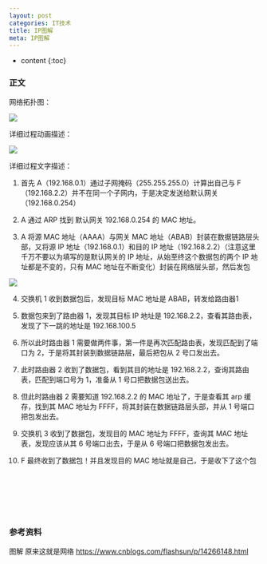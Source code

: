 ```yaml
---
layout: post
categories: IT技术
title: IP图解
meta: IP图解
---
```

* content
{:toc}

### 正文

网络拓扑图：

![]({{site.baseurl}}/images/20210205/20210205183601.png)

详细过程动画描述：

![]({{site.baseurl}}/images/20210205/20210205183602.gif)

详细过程文字描述：

1. 首先 A（192.168.0.1）通过子网掩码（255.255.255.0）计算出自己与 F（192.168.2.2）并不在同一个子网内，于是决定发送给默认网关（192.168.0.254）

2. A 通过 ARP 找到 默认网关 192.168.0.254 的 MAC 地址。

3. A 将源 MAC 地址（AAAA）与网关 MAC 地址（ABAB）封装在数据链路层头部，又将源 IP 地址（192.168.0.1）和目的 IP 地址（192.168.2.2）（注意这里千万不要以为填写的是默认网关的 IP 地址，从始至终这个数据包的两个 IP 地址都是不变的，只有 MAC 地址在不断变化）封装在网络层头部，然后发包

![]({{site.baseurl}}/images/20210205/20210205183603.png)

4. 交换机 1 收到数据包后，发现目标 MAC 地址是 ABAB，转发给路由器1

5. 数据包来到了路由器 1，发现其目标 IP 地址是 192.168.2.2，查看其路由表，发现了下一跳的地址是 192.168.100.5

6. 所以此时路由器 1 需要做两件事，第一件是再次匹配路由表，发现匹配到了端口为 2，于是将其封装到数据链路层，最后把包从 2 号口发出去。

7. 此时路由器 2 收到了数据包，看到其目的地址是 192.168.2.2，查询其路由表，匹配到端口号为 1，准备从 1 号口把数据包送出去。

8. 但此时路由器 2 需要知道 192.168.2.2 的 MAC 地址了，于是查看其 arp 缓存，找到其 MAC 地址为 FFFF，将其封装在数据链路层头部，并从 1 号端口把包发出去。

9. 交换机 3 收到了数据包，发现目的 MAC 地址为 FFFF，查询其 MAC 地址表，发现应该从其 6 号端口出去，于是从 6 号端口把数据包发出去。

10. F 最终收到了数据包！并且发现目的 MAC 地址就是自己，于是收下了这个包




<br/><br/><br/><br/><br/>
### 参考资料

图解  原来这就是网络 <https://www.cnblogs.com/flashsun/p/14266148.html>


